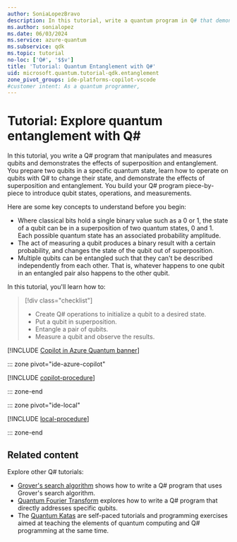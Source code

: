 ```yaml
---
author: SoniaLopezBravo
description: In this tutorial, write a quantum program in Q# that demonstrates the superposition and entanglement of qubits.
ms.author: sonialopez
ms.date: 06/03/2024
ms.service: azure-quantum
ms.subservice: qdk
ms.topic: tutorial
no-loc: ['Q#', '$$v']
title: 'Tutorial: Quantum Entanglement with Q#'
uid: microsoft.quantum.tutorial-qdk.entanglement
zone_pivot_groups: ide-platforms-copilot-vscode
#customer intent: As a quantum programmer, 
---
```


# Tutorial: Explore quantum entanglement with Q\#

In this tutorial, you write a Q# program that manipulates and measures qubits and demonstrates the effects of superposition and entanglement. You prepare two qubits in a specific quantum state, learn how to operate on qubits with Q# to change their state, and demonstrate the effects
of superposition and entanglement. You build your Q# program piece-by-piece to introduce qubit states, operations, and measurements.

Here are some key concepts to understand before you begin:

* Where classical bits hold a single binary value such as a 0 or 1, the state of a qubit can be in a superposition of two quantum states, 0 and 1. Each possible quantum state has an associated probability amplitude.
* The act of measuring a qubit produces a binary result with a certain probability, and changes the state of the qubit out of superposition. 
* Multiple qubits can be entangled such that they can't be described independently from each other. That is, whatever happens to one qubit in an entangled pair also happens to the other qubit.

In this tutorial, you'll learn how to:

> [!div class="checklist"]
> * Create Q# operations to initialize a qubit to a desired state.
> * Put a qubit in superposition.
> * Entangle a pair of qubits.
> * Measure a qubit and observe the results.


[!INCLUDE [Copilot in Azure Quantum banner](includes/copilot-banner.md)]


::: zone pivot="ide-azure-copilot"

[!INCLUDE [copilot-procedure](includes/tutorial-entanglement-copilot-include.md)]

::: zone-end

::: zone pivot="ide-local"

[!INCLUDE [local-procedure](includes/tutorial-entanglement-local-include.md)]

::: zone-end

## Related content

Explore other Q# tutorials:

* [Grover's search algorithm](xref:microsoft.quantum.tutorial-qdk.grovers) shows how to write a Q# program that uses Grover's search algorithm.
* [Quantum Fourier Transform](xref:microsoft.quantum.tutorial-qdk.circuit) explores how to write a Q# program that directly addresses specific qubits.
* The [Quantum Katas](https://quantum.microsoft.com/en-us/experience/quantum-katas) are self-paced tutorials and programming exercises aimed at teaching the elements of quantum computing and Q# programming at the same time.
